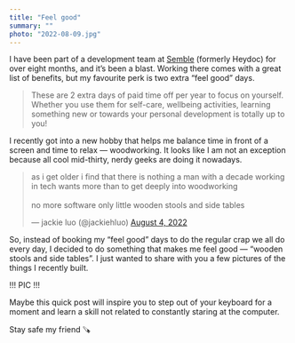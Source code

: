 ```yaml
---
title: "Feel good"
summary: ""
photo: "2022-08-09.jpg"
---
```


I have been part of a development team at [Semble](https://www.semble.io) (formerly Heydoc) for over eight months, and it’s been a blast. Working there comes with a great list of benefits, but my favourite perk is two extra “feel good” days.

> These are 2 extra days of paid time off per year to focus on yourself. Whether you use them for self-care, wellbeing activities, learning something new or towards your personal development is totally up to you!

I recently got into a new hobby that helps me balance time in front of a screen and time to relax — woodworking. It looks like I am not an exception because all cool mid-thirty, nerdy geeks are doing it nowadays.

<p>
<blockquote class="twitter-tweet"><p lang="en" dir="ltr">as i get older i find that there is nothing a man with a decade working in tech wants more than to get deeply into woodworking<br><br>no more software only little wooden stools and side tables</p>&mdash; jackie luo (@jackiehluo) <a href="https://twitter.com/jackiehluo/status/1555279570806390784?ref_src=twsrc%5Etfw">August 4, 2022</a></blockquote> <script async src="https://platform.twitter.com/widgets.js" charset="utf-8"></script>
</p>

So, instead of booking my “feel good” days to do the regular crap we all do every day, I decided to do something that makes me feel good — “wooden stools and side tables”. I just wanted to share with you a few pictures of the things I recently built.

!!! PIC !!!

Maybe this quick post will inspire you to step out of your keyboard for a moment and learn a skill not related to constantly staring at the computer.

Stay safe my friend 🪚
